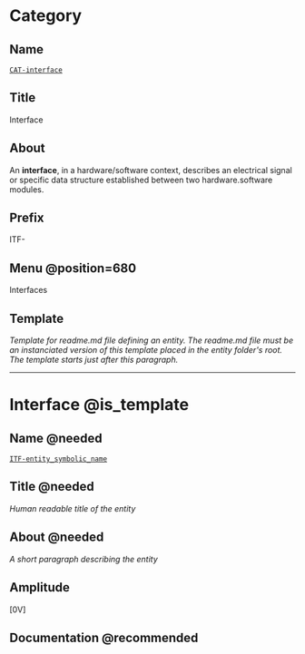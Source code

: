 # Category
## Name
[`CAT-interface`]()

## Title
Interface

## About
An **interface**, in a hardware/software
context, describes an electrical signal or specific data structure established
between two hardware.software modules.

## Prefix
ITF-

## Menu @position=680
Interfaces

## Template
*Template for readme.md file defining an entity. The
readme.md file must be an instanciated version of this template placed
in the entity folder's root. The template starts just after
this paragraph.*

--------------------------------------------------------------------------------

# Interface @is_template

## Name @needed
[`ITF-entity_symbolic_name`]()

## Title @needed
*Human readable title of the entity*

## About @needed
*A short paragraph describing the entity*

## Amplitude
[0V]

## Documentation @recommended
